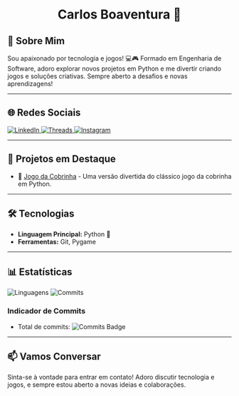 <div align="center">

# Carlos Boaventura 👾

</div>

## 👋 Sobre Mim

Sou apaixonado por tecnologia e jogos! 💻🎮 Formado em Engenharia de Software, adoro explorar novos projetos em Python e me divertir criando jogos e soluções criativas. Sempre aberto a desafios e novas aprendizagens!

---

## 🌐 Redes Sociais

<div>
  <a href="https://www.linkedin.com/in/carlos-antn/" target="_blank">
    <img src="https://img.shields.io/badge/LinkedIn-0A66C2?style=flat&logo=linkedin&logoColor=white" alt="LinkedIn" />
  </a>
  <a href="https://www.threads.net/@karlinhos_antn" target="_blank">
    <img src="https://img.shields.io/badge/Threads-000000?style=flat&logo=threads&logoColor=white" alt="Threads" />
  </a>
  <a href="https://www.instagram.com/karlinhos_antn/" target="_blank">
    <img src="https://img.shields.io/badge/Instagram-E4405F?style=flat&logo=instagram&logoColor=white" alt="Instagram" />
  </a>
</div>

---

## 📂 Projetos em Destaque

- 🐍 [Jogo da Cobrinha](https://github.com/boaventura-bit/COBRINHA) - Uma versão divertida do clássico jogo da cobrinha em Python.

---

## 🛠️ Tecnologias

- **Linguagem Principal:** Python 🐍
- **Ferramentas:** Git, Pygame

---

## 📊 Estatísticas

![Linguagens](https://img.shields.io/github/languages/top/boaventura-bit/COBRINHA?style=for-the-badge)
![Commits](https://img.shields.io/github/commit-activity/m/boaventura-bit/COBRINHA?style=for-the-badge)

### Indicador de Commits

- Total de commits: ![Commits Badge](https://img.shields.io/github/commit-activity/m/boaventura-bit/COBRINHA?style=flat-square)

---

## 📫 Vamos Conversar

Sinta-se à vontade para entrar em contato! Adoro discutir tecnologia e jogos, e sempre estou aberto a novas ideias e colaborações.
